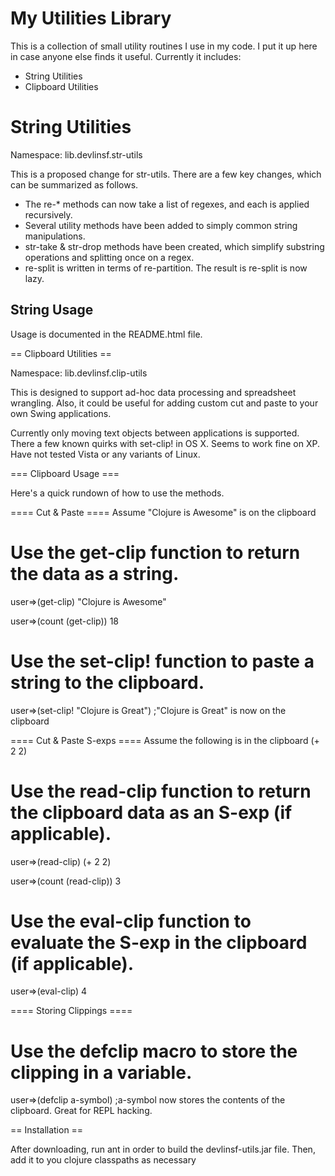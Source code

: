 # My Utilities Library 
This is a collection of small utility routines I use in my code.  I put it up here in case anyone else finds it useful. Currently it includes:

* String Utilities
* Clipboard Utilities

# String Utilities 

Namespace: lib.devlinsf.str-utils

This is a proposed change for str-utils.  There are a few key changes, which can be summarized as follows.

* The re-* methods can now take a list of regexes, and each is applied recursively.
* Several utility methods have been added to simply common string manipulations.
* str-take & str-drop methods have been created, which simplify substring operations and splitting once on a regex.
* re-split is written in terms of re-partition.  The result is re-split is now lazy.

## String Usage 
Usage is documented in the README.html file.

== Clipboard Utilities ==

Namespace: lib.devlinsf.clip-utils

This is designed to support ad-hoc data processing and spreadsheet wrangling.  Also, it could be useful for adding custom cut and paste to your own Swing applications.

Currently only moving text objects between applications is supported.  There a few known quirks with set-clip! in OS X.  Seems to work fine on XP.  Have not tested Vista or any variants of Linux.

=== Clipboard Usage ===

Here's a quick rundown of how to use the methods.

==== Cut & Paste ====
Assume "Clojure is Awesome" is on the clipboard

# Use the get-clip function to return the data as a string.

user=>(get-clip)
"Clojure is Awesome"

user=>(count (get-clip))
18

# Use the set-clip! function to paste a string to the clipboard.
user=>(set-clip! "Clojure is Great")
;"Clojure is Great" is now on the clipboard

==== Cut & Paste S-exps ====
Assume the following is in the clipboard
(+ 2 2)

# Use the read-clip function to return the clipboard data as an S-exp (if applicable).

user=>(read-clip)
(+ 2 2)

user=>(count (read-clip))
3

# Use the eval-clip function to evaluate the S-exp in the clipboard (if applicable).

user=>(eval-clip)
4

==== Storing Clippings ====

# Use the defclip macro to store the clipping in a variable.

user=>(defclip a-symbol)
;a-symbol now stores the contents of the clipboard.  Great for REPL hacking.


== Installation ==

After downloading, run ant in order to build the devlinsf-utils.jar file.  Then, add it to you clojure classpaths as necessary
